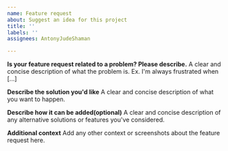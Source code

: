 ```yaml
---
name: Feature request
about: Suggest an idea for this project
title: ''
labels: ''
assignees: AntonyJudeShaman

---
```


**Is your feature request related to a problem? Please describe.**
A clear and concise description of what the problem is. Ex. I'm always frustrated when [...]

**Describe the solution you'd like**
A clear and concise description of what you want to happen.

**Describe how it can be added(optional)**
A clear and concise description of any alternative solutions or features you've considered.

**Additional context**
Add any other context or screenshots about the feature request here.
